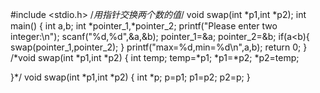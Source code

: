 #include <stdio.h>   /*用指针交换两个数的值*/
void swap(int *p1,int *p2);
int main()
{
	int a,b;
	int *pointer_1,*pointer_2;
	printf("Please enter two integer:\n");
	scanf("%d,%d",&a,&b);
	pointer_1=&a;
	pointer_2=&b;
	if(a<b){
		swap(pointer_1,pointer_2);
	}
	printf("max=%d,min=%d\n",a,b);
	return 0;
} 
/*void  swap(int *p1,int *p2)
{
	int temp;
	temp=*p1;
	*p1=*p2;
	*p2=temp;
	
}*/
void  swap(int *p1,int *p2)
{
	int *p;
	p=p1;
	p1=p2;
	p2=p; 
}
